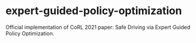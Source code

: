 # expert-guided-policy-optimization
Official implementation of CoRL 2021 paper: Safe Driving via Expert Guided Policy Optimization.

